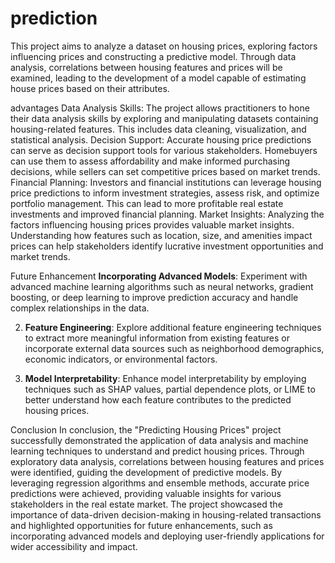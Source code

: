 # prediction
This project aims to analyze a dataset on housing prices, exploring factors influencing prices and constructing a predictive model. Through data analysis, correlations between housing features and prices will be examined, leading to the development of a model capable of estimating house prices based on their attributes.


advantages
Data Analysis Skills: The project allows practitioners to hone their data analysis skills by exploring and manipulating datasets containing housing-related features. This includes data cleaning, visualization, and statistical analysis.
Decision Support: Accurate housing price predictions can serve as decision support tools for various stakeholders. Homebuyers can use them to assess affordability and make informed purchasing decisions, while sellers can set competitive prices based on market trends.
Financial Planning: Investors and financial institutions can leverage housing price predictions to inform investment strategies, assess risk, and optimize portfolio management. This can lead to more profitable real estate investments and improved financial planning.
Market Insights: Analyzing the factors influencing housing prices provides valuable market insights. Understanding how features such as location, size, and amenities impact prices can help stakeholders identify lucrative investment opportunities and market trends.



Future Enhancement
**Incorporating Advanced Models**: Experiment with advanced machine learning algorithms such as neural networks, gradient boosting, or deep learning to improve prediction accuracy and handle complex relationships in the data.

2. **Feature Engineering**: Explore additional feature engineering techniques to extract more meaningful information from existing features or incorporate external data sources such as neighborhood demographics, economic indicators, or environmental factors.

3. **Model Interpretability**: Enhance model interpretability by employing techniques such as SHAP values, partial dependence plots, or LIME to better understand how each feature contributes to the predicted housing prices.




Conclusion
In conclusion, the "Predicting Housing Prices" project successfully demonstrated the application of data analysis and machine learning techniques to understand and predict housing prices. Through exploratory data analysis, correlations between housing features and prices were identified, guiding the development of predictive models. By leveraging regression algorithms and ensemble methods, accurate price predictions were achieved, providing valuable insights for various stakeholders in the real estate market. The project showcased the importance of data-driven decision-making in housing-related transactions and highlighted opportunities for future enhancements, such as incorporating advanced models and deploying user-friendly applications for wider accessibility and impact.



